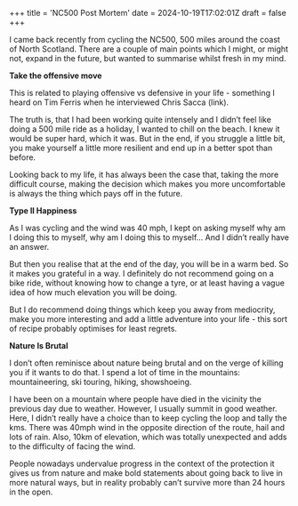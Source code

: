 +++
title = 'NC500 Post Mortem'
date = 2024-10-19T17:02:01Z
draft = false
+++

I came back recently from cycling the NC500, 500 miles around the coast of North Scotland. There are a couple of main points which I might, or might not, expand in the future, but wanted to summarise whilst fresh in my mind.  

**Take the offensive move**

This is related to playing offensive vs defensive in your life - something I heard on Tim Ferris when he interviewed Chris Sacca (link). 

The truth is, that I had been working quite intensely and I didn’t feel like doing a 500 mile ride as a holiday, I wanted to chill on the beach. I knew it would be super hard, which it was. But in the end, if you struggle a little bit, you make yourself a little more resilient and end up in a better spot than before. 

Looking back to my life, it has always been the case that, taking the more difficult course, making the decision which makes you more uncomfortable is always the thing which pays off in the future. 

**Type II Happiness** 

As I was cycling and the wind was 40 mph, I kept on asking myself why am I doing this to myself, why am I doing this to myself… And I didn’t really have an answer. 

But then you realise that at the end of the day, you will be in a warm bed. So it makes you grateful in a way. I definitely do not recommend going on a bike ride, without knowing how to change a tyre, or at least having a vague idea of how much elevation you will be doing. 

But I do recommend doing things which keep you away from mediocrity, make you more interesting and add a little adventure into your life - this sort of recipe probably optimises for least regrets.

**Nature Is Brutal** 

I don’t often reminisce about nature being brutal and on the verge of killing you if it wants to do that. I spend a lot of time in the mountains: mountaineering, ski touring, hiking, showshoeing. 

I have been on a mountain where people have died in the vicinity the previous day due to weather. However, I usually summit in good weather. Here, I didn’t really have a choice than to keep cycling the loop and tally the kms. There was 40mph wind in the opposite direction of the route, hail and lots of rain. Also, 10km of elevation, which was totally unexpected and adds to the difficulty of facing the wind. 

People nowadays undervalue progress in the context of the protection it gives us from nature and make bold statements about going back to live in more natural ways, but in reality probably can’t survive more than 24 hours in the open.